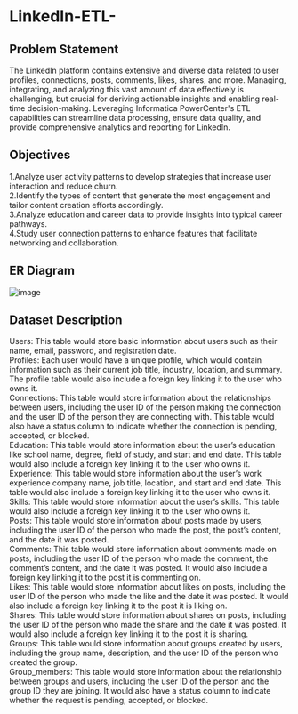 # LinkedIn-ETL-

## Problem Statement
The LinkedIn platform contains extensive and diverse data related to user profiles, connections, posts, comments, likes, shares, and more. Managing, integrating, and analyzing this vast amount of data effectively is challenging, but crucial for deriving actionable insights and enabling real-time decision-making. Leveraging Informatica PowerCenter's ETL capabilities can streamline data processing, ensure data quality, and provide comprehensive analytics and reporting for LinkedIn.

## Objectives
1.Analyze user activity patterns to develop strategies that increase user interaction and reduce churn.<br>
2.Identify the types of content that generate the most engagement and tailor content creation efforts accordingly.<br>
3.Analyze education and career data to provide insights into typical career pathways.<br>
4.Study user connection patterns to enhance features that facilitate networking and collaboration.<br>

## ER Diagram
![image](https://github.com/user-attachments/assets/5e181bc4-03e5-4f6e-94d5-c18031888c25)

## Dataset Description
Users: This table would store basic information about users such as their name, email, password, and registration date.<br>
Profiles: Each user would have a unique profile, which would contain information such as their current job title, industry, location, and summary. The profile table would also include a foreign key linking it to the user who owns it.<br>
Connections: This table would store information about the relationships between users, including the user ID of the person making the connection and the user ID of the person they are connecting with. This table would also have a status column to indicate whether the connection is pending, accepted, or blocked.<br>
Education: This table would store information about the user’s education like school name, degree, field of study, and start and end date. This table would also include a foreign key linking it to the user who owns it.<br>
Experience: This table would store information about the user’s work experience company name, job title, location, and start and end date. This table would also include a foreign key linking it to the user who owns it.<br>
Skills: This table would store information about the user’s skills. This table would also include a foreign key linking it to the user who owns it.<br>
Posts: This table would store information about posts made by users, including the user ID of the person who made the post, the post’s content, and the date it was posted.<br>
Comments: This table would store information about comments made on posts, including the user ID of the person who made the comment, the comment’s content, and the date it was posted. It would also include a foreign key linking it to the post it is commenting on.<br>
Likes: This table would store information about likes on posts, including the user ID of the person who made the like and the date it was posted. It would also include a foreign key linking it to the post it is liking on.<br>
Shares: This table would store information about shares on posts, including the user ID of the person who made the share and the date it was posted. It would also include a foreign key linking it to the post it is sharing.<br>
Groups: This table would store information about groups created by users, including the group name, description, and the user ID of the person who created the group.<br>
Group_members: This table would store information about the relationship between groups and users, including the user ID of the person and the group ID they are joining. It would also have a status column to indicate whether the request is pending, accepted, or blocked.<br>




